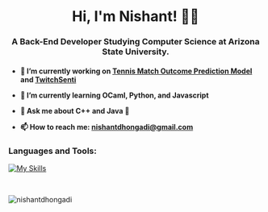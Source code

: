 <h1 align="center">Hi, I'm Nishant! 🙋‍♂️</h1>
<h3 align="center">A Back-End Developer Studying Computer Science at Arizona State University.</h3>


<h4>


- 🔭 I’m currently working on [Tennis Match Outcome Prediction Model](https://github.com/nishantdhongadi/tennis-prediction-model) and [TwitchSenti](https://github.com/nishantdhongadi/twitchsenti)

- 🌱 I’m currently learning **OCaml, Python, and Javascript**

- 💬 Ask me about **C++ and Java 🤝**

- 📫 How to reach me: **nishantdhongadi@gmail.com**
  
</h4>



<h3 align="left">Languages and Tools:</h3>
<p align="left">
  
[![My Skills](https://skillicons.dev/icons?i=python,c,cpp,java,js,ts,react,tailwind,next,express,flask,postman,linux,postgresql,mongodb,sqlite,aws,docker,tensorflow,pytorch,git)](https://skillicons.dev)

<br>

<p align="left"> <img src="https://komarev.com/ghpvc/?username=nishantdhongadi&label=Profile%20views&color=0e75b6&style=flat" alt="nishantdhongadi" /> </p>

